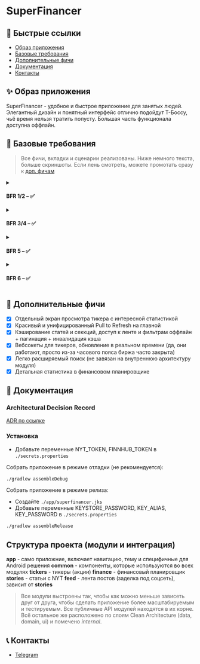 # SuperFinancer

## 🔗 Быстрые ссылки

* [Образ приложения](#-образ-приложения)
* [Базовые требования](#-базовые-требования)
* [Дополнительные фичи](#-дополнительные-фичи)
* [Документация](#-документация)
* [Контакты](#-контакты)

## ✨ Образ приложения

SuperFinancer - удобное и быстрое приложение для занятых людей. Элегантный дизайн и понятный
интерфейс отлично подойдут Т-Боссу, чьё время нельзя тратить попусту. Большая часть функционала
доступна оффлайн.

## 🔧 Базовые требования

> Все фичи, вкладки и сценарии реализованы. Ниже немного текста, больше скриншоты. Если лень
> смотреть, можете промотать сразу к [доп. фичам](#-дополнительные-фичи)

<details>
    <summary> <h4> BFR 1/2 – ✅ </h4> </summary>
    Весь функционал реализован. Дизайн система - Material3 с кастомной темой. Шрифтовая пара - PT Serif / Inter.
    ![main screen showcase](./promo/convert/main_1.jpg)
    ![main screen showcase](./promo/convert/main_2.jpg)
    ![main screen showcase](./promo/convert/main_3.jpg)
</details>

<details>
    <summary> <h4> BFR 3/4 – ✅ </h4> </summary>
    Чтобы зарегистрировать модуль поиска достаточно имплементировать интерфейс SearchAdapter и указать его в списке адаптеров. 
    WebView реализован и доступен везде, где есть ссылка на статью.
    ![search screen showcase](./promo/convert/search.jpg)
    ![article webview screen showcase](./promo/convert/article_webview.jpg)
</details>

<details>
    <summary> <h4> BFR 5 – ✅ </h4> </summary>
    Весь функционал реализован: создание и закрытие финансовых целей, отслеживание транзакций и статистики.
    ![finance screen showcase](./promo/convert/finance_1.jpg)
    ![finance screen showcase](./promo/convert/finance_2.jpg)
</details>

<details>
    <summary> <h4> BFR 6 – ✅ </h4> </summary>
    Лента реализована: есть свёртка поста, фото, тэги. Модуль зависит только от модуля статей (что логично).
Избранное живёт отдельно и открывается по паролю.
    ![feed screen showcase](./promo/convert/finance_1.jpg)
    ![feed screen showcase](./promo/convert/finance_2.jpg)
</details>

## 🚀 Дополнительные фичи

- [x] Отдельный экран просмотра тикера с интересной статистикой
- [x] Красивый и унифицированный Pull to Refresh на главной
- [x] Кэширование статей и секкций, доступ к ленте и фильтрам оффлайн + пагинация + инвалидация кэша
- [x] Вебсокеты для тикеров, обновление в реальном времени (да, они работают, просто из-за часового
  пояса биржа часто закрыта)
- [x] Легко расширяемый поиск (не завязан на внутреннюю архитектуру модуля)
- [x] Детальная статистика в финансовом планировщике

## 📝 Документация

### Architectural Decision Record

[ADR по ссылке](https://gitlab.prodcontest.ru/2025-final-projects-mobile/yaroslav-belozerov/-/blob/dev/ADR.md?ref_type=heads)

### Установка

- Добавьте переменные NYT_TOKEN, FINNHUB_TOKEN в `./secrets.properties`

Собрать приложение в режиме отладки (не рекомендуется):

```bash
./gradlew assembleDebug
```

Собрать приложение в режиме релиза:

- Создайте `./app/superfinancer.jks`
- Добавьте переменные KEYSTORE_PASSWORD, KEY_ALIAS, KEY_PASSWORD в `./secrets.properties`

```bash
./gradlew assembleRelease
```

## Структура проекта (модули и интеграция)

**app** - само приложние, включает навигацию, тему и специфичные для Android решения
**common** - компоненты, которые используются во всех модулях
**tickers** - тикеры (акции)
**finance** - финансовый планировщик
**stories** - статьи с NYT
**feed** - лента постов (заделка под соцсеть), зависит от **stories**

> Все модули выстроены так, чтобы как можно меньше зависеть друг от друга, чтобы сделать приложение
> более масштабируемым и тестируемым. Все публичные API модулей находятся в их корне. Всё остальное
> же расположено по слоям Clean Architecture (data, domain, ui) и помечено *internal*.

## 📞 Контакты

- [Telegram](https://t.me/yaabelozerov)

